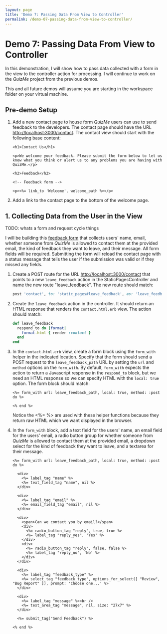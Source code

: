 ```yaml
---
layout: page
title: 'Demo 7: Passing Data From View to Controller'
permalink: /demo-07-passing-data-from-view-to-controller/
---
```


# Demo 7: Passing Data From View to Controller

In this demonstration, I will show how to pass data collected with a form in the view to the controller action for processing. I will continue to work on the _QuizMe_ project from the previous demos.

This and all future demos will assume you are starting in the workspace folder on your virtual machine.

## Pre-demo Setup

1. Add a new contact page to house form _QuizMe_ users can use to send feedback to the developers. The contact page should have the URL <http://localhost:3000/contact>. The contact view should start with the following base content:

    ```erb
    <h1>Contact Us</h1>

    <p>We welcome your feedback. Please submit the form below to let us know what you think or alert us to any problems you are having with QuizMe.</p>

    <h2>Feedback</h2>

    <!-- Feedback form -->

    <p><%= link_to 'Welcome', welcome_path %></p>
    ```

1. Add a link to the contact page to the bottom of the welcome page.

## 1. Collecting Data from the User in the View

TODO: whats a form and request cycle things

I will be building this [feedback form](/resources/feedback-form.png) that collects users' name, email, whether someone from _QuizMe_ is allowed to contact them at the provided email, the kind of feedback they want to leave, and their message. All form fields will be required. Submitting the form will reload the contact page with a status message that tells the user if the submission was valid or if they missed any fields.

1. Create a POST route for the URL <http://localhost:3000/contact> that points to a new `leave_feedback` action in the StaticPagesController and name the new route "leave_feedback".  The new route should match:

    ```ruby
    post 'contact', to: 'static_pages#leave_feedback', as: 'leave_feedback'
    ```

1. Create the `leave_feedback` action in the controller. It should return an HTML response that renders the `contact.html.erb` view. The action should match:

    ```ruby
    def leave_feedback
      respond_to do |format|
        format.html { render :contact }
      end
    end
    ```

1. In the `contact.html.erb` view, create a form block using the `form_with` helper in the indicated location. Specify that the form should send a POST request to the `leave_feedback_path` URL by setting the `url` and `method` options on the `form_with`. By default, `form_with` expects the action to return a Javascript response in the `respond_to` block, but we need an HTML response so we can specify HTML with the `local: true` option. The form block should match:

    ```erb
    <%= form_with url: leave_feedback_path, local: true, method: :post do %>

    <% end %>
    ```

    Notice the <%= %> are used with these helper functions because they return raw HTML which we want displayed in the browser.

1. In the `form_with` block, add a text field for the users' name, an email field for the users' email, a radio button group for whether someone from _QuizMe_ is allowed to contact them at the provided email, a dropdown select for the kind of feedback they want to leave, and a textarea for their message. 

    ```erb
    <%= form_with url: leave_feedback_path, local: true, method: :post do %>

      <div>
        <%= label_tag "name" %>
        <%= text_field_tag "name", nil %>
      </div>

      <div>
        <%= label_tag "email" %>
        <%= email_field_tag "email", nil %>
      </div>

      <div>
        <span>Can we contact you by email?</span>
        <div>
          <%= radio_button_tag "reply", true, true %>
          <%= label_tag "reply_yes", 'Yes' %>
        </div>
        <div>
          <%= radio_button_tag "reply", false, false %>
          <%= label_tag "reply_no", 'No' %>
        </div>
      </div>

      <div>
        <%= label_tag "feedback_type" %>
        <%= select_tag "feedback_type", options_for_select([ "Review", "Bug Report" ]), prompt: 'Choose one...' %>
      </div>

      <div>
        <%= label_tag "message" %><br />
        <%= text_area_tag "message", nil, size: "27x7" %>
      </div>

      <%= submit_tag("Send Feedback") %>

    <% end %>
    ```

